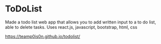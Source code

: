 # ToDoList
 Made a todo list web app that allows you to add written input to a to do list, able to delete tasks. Uses react.js, javascript, bootstrap, html, css

 https://teamp0is0n.github.io/todolist/
